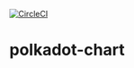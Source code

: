 [![CircleCI](https://circleci.com/gh/w3f/polkadot-chart.svg?style=svg)](https://circleci.com/gh/w3f/polkadot-chart)

# polkadot-chart
